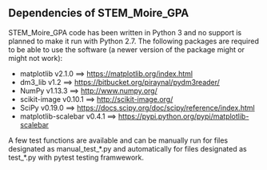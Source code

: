 Dependencies of STEM_Moire_GPA
--------------


STEM_Moire_GPA code has been written in Python 3 and no support is planned to make it run with Python 2.7. 
The following packages are required to be able to use the software (a newer version of the package might or might not work):
- matplotlib v2.1.0 ==> https://matplotlib.org/index.html
- dm3_lib v1.2 ==> https://bitbucket.org/piraynal/pydm3reader/
- NumPy v1.13.3 ==> http://www.numpy.org/
- scikit-image v0.10.1 ==> http://scikit-image.org/
- SciPy v0.19.0 ==> https://docs.scipy.org/doc/scipy/reference/index.html
- matplotlib-scalebar v0.4.1 ==> https://pypi.python.org/pypi/matplotlib-scalebar

A few test functions are available and can be manually run for files designated as manual_test_\*.py and automatically for files designated as test_\*.py with pytest testing framwework.
